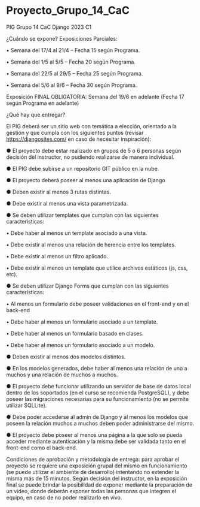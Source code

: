 # Proyecto_Grupo_14_CaC
PIG Grupo 14 CaC Django 2023 C1


¿Cuándo se expone?
Exposiciones Parciales:

• Semana del 17/4 al 21/4 – Fecha 15 según Programa.

• Semana del 1/5 al 5/5 – Fecha 20 según Programa.

• Semana del 22/5 al 29/5 – Fecha 25 según Programa.

• Semana del 5/6 al 9/6 – Fecha 30 según Programa.

Exposición FINAL OBLIGATORIA: Semana del 19/6 en adelante (Fecha 17 según Programa en
adelante)

¿Qué hay que entregar?

El PIG deberá ser un sitio web con temática a elección, orientado a la gestión y que cumpla con los
siguientes puntos (revisar https://djangosites.com/ en caso de necesitar inspiración):

● El proyecto debe estar realizado en grupos de 5 o 6 personas según decisión del instructor,
no pudiendo realizarse de manera individual.

● El PIG debe subirse a un repositorio GIT público en la nube.

● El proyecto deberá poseer al menos una aplicación de Django

● Deben existir al menos 3 rutas distintas.

● Debe existir al menos una vista parametrizada.

● Se deben utilizar templates que cumplan con las siguientes características:

• Debe haber al menos un template asociado a una vista.

• Debe existir al menos una relación de herencia entre los templates.

• Debe existir al menos un filtro aplicado.

• Debe existir al menos un template que utilice archivos estáticos (js, css, etc).

● Se deben utilizar Django Forms que cumplan con las siguientes características:

• Al menos un formulario debe poseer validaciones en el front-end y en el back-end

• Debe haber al menos un formulario asociado a un template.

• Debe haber al menos un formulario basado en clases.

• Debe haber al menos un formulario asociado a un modelo.

● Deben existir al menos dos modelos distintos.

● En los modelos generados, debe haber al menos una relación de uno a muchos y una
relación de muchos a muchos.

● El proyecto debe funcionar utilizando un servidor de base de datos local dentro de los
soportados (en el curso se recomienda PostgreSQL), y debe poseer las migraciones
necesarias para su funcionamiento (no se permite utilizar SQLLite).

● Debe poder accederse al admin de Django y al menos los modelos que poseen la relación
muchos a muchos deben poder administrarse del mismo.

● El proyecto debe poseer al menos una página a la que solo se pueda acceder mediante
autenticación y la misma debe ser validada tanto en el front-end como el back-end.

Condiciones de aprobación y metodología de entrega: para aprobar el proyecto se requiere una
exposición grupal del mismo en funcionamiento (se puede utilizar el ambiente de desarrollo)
intentando no extender la misma más de 15 minutos. Según decisión del instructor, en la exposición
final se puede brindar la posibilidad de exponer mediante la preparación de un video, donde deberán
exponer todas las personas que integren el equipo, en caso de no poder realizarlo en vivo.
